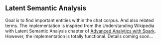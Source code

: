 ## Latent Semantic Analysis

Goal is to find important entities within the chat corpus. And also related terms. The implementation is inspired from the Understanding Wikipedia with Latent Semantic Analysis chapter of [Advanced Analytics with Spark](). However, the implementation is totally functional. Details coming soon...
